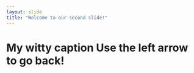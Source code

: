 ```yaml
---
layout: slide
title: "Welcome to our second slide!"
---
```

<h1> My witty caption
Use the left arrow to go back!
